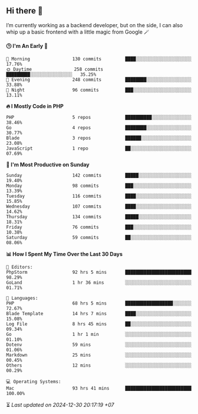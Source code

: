 ## Hi there 👋
I’m currently working as a backend developer, but on the side, I can also whip up a basic frontend with a little magic from Google 🪄

<!--START_SECTION:readme-stats-->
**🕒 I'm An Early 🐤**

```text
🌅 Morning                130 commits         ████░░░░░░░░░░░░░░░░░░░░░   17.76%
🌞 Daytime                258 commits         █████████░░░░░░░░░░░░░░░░   35.25%
🌆 Evening                248 commits         ████████░░░░░░░░░░░░░░░░░   33.88%
🌙 Night                  96 commits          ███░░░░░░░░░░░░░░░░░░░░░░   13.11%
```

**🔥 I Mostly Code in PHP**

```text
PHP                      5 repos             ██████████░░░░░░░░░░░░░░░   38.46%
Go                       4 repos             ████████░░░░░░░░░░░░░░░░░   30.77%
Blade                    3 repos             ██████░░░░░░░░░░░░░░░░░░░   23.08%
JavaScript               1 repo              ██░░░░░░░░░░░░░░░░░░░░░░░   07.69%
```

**📅 I'm Most Productive on Sunday**

```text
Sunday                   142 commits         █████░░░░░░░░░░░░░░░░░░░░   19.40%
Monday                   98 commits          ███░░░░░░░░░░░░░░░░░░░░░░   13.39%
Tuesday                  116 commits         ████░░░░░░░░░░░░░░░░░░░░░   15.85%
Wednesday                107 commits         ████░░░░░░░░░░░░░░░░░░░░░   14.62%
Thursday                 134 commits         █████░░░░░░░░░░░░░░░░░░░░   18.31%
Friday                   76 commits          ███░░░░░░░░░░░░░░░░░░░░░░   10.38%
Saturday                 59 commits          ██░░░░░░░░░░░░░░░░░░░░░░░   08.06%
```

**📊 How I Spent My Time Over the Last 30 Days**

```text
📝 Editors:
PhpStorm                 92 hrs 5 mins       █████████████████████████   98.29%
GoLand                   1 hr 36 mins        ░░░░░░░░░░░░░░░░░░░░░░░░░   01.71%

💬 Languages:
PHP                      68 hrs 5 mins       ██████████████████░░░░░░░   72.67%
Blade Template           14 hrs 7 mins       ████░░░░░░░░░░░░░░░░░░░░░   15.08%
Log File                 8 hrs 45 mins       ██░░░░░░░░░░░░░░░░░░░░░░░   09.34%
Go                       1 hr 1 min          ░░░░░░░░░░░░░░░░░░░░░░░░░   01.10%
Dotenv                   59 mins             ░░░░░░░░░░░░░░░░░░░░░░░░░   01.06%
Markdown                 25 mins             ░░░░░░░░░░░░░░░░░░░░░░░░░   00.45%
Others                   12 mins             ░░░░░░░░░░░░░░░░░░░░░░░░░   00.29%

💻 Operating Systems:
Mac                      93 hrs 41 mins      █████████████████████████   100.00%
```



⏳ *Last updated on 2024-12-30 20:17:19 +07*
<!--END_SECTION:readme-stats-->
